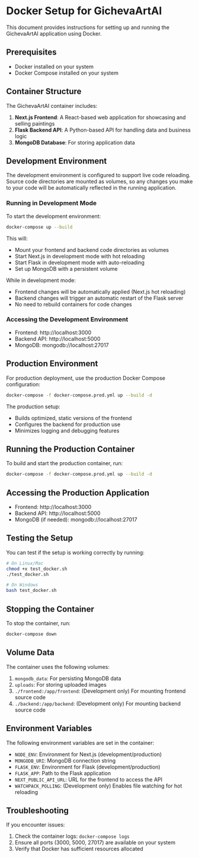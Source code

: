 # Docker Setup for GichevaArtAI
 
 This document provides instructions for setting up and running the GichevaArtAI application using Docker.
 
 ## Prerequisites
 
 - Docker installed on your system
 - Docker Compose installed on your system
 
 ## Container Structure
 
 The GichevaArtAI container includes:
 
 1. **Next.js Frontend**: A React-based web application for showcasing and selling paintings
 2. **Flask Backend API**: A Python-based API for handling data and business logic
 3. **MongoDB Database**: For storing application data
 
 ## Development Environment
 
 The development environment is configured to support live code reloading. Source code directories are mounted as volumes, so any changes you make to your code will be automatically reflected in the running application.
 
 ### Running in Development Mode
 
 To start the development environment:
 
 ```bash
 docker-compose up --build
 ```
 
 This will:
 - Mount your frontend and backend code directories as volumes
 - Start Next.js in development mode with hot reloading
 - Start Flask in development mode with auto-reloading
 - Set up MongoDB with a persistent volume
 
 While in development mode:
 - Frontend changes will be automatically applied (Next.js hot reloading)
 - Backend changes will trigger an automatic restart of the Flask server
 - No need to rebuild containers for code changes
 
 ### Accessing the Development Environment
 
 - Frontend: http://localhost:3000
 - Backend API: http://localhost:5000
 - MongoDB: mongodb://localhost:27017
 
 ## Production Environment
 
 For production deployment, use the production Docker Compose configuration:
 
 ```bash
 docker-compose -f docker-compose.prod.yml up --build -d
 ```
 
 The production setup:
 - Builds optimized, static versions of the frontend
 - Configures the backend for production use
 - Minimizes logging and debugging features
 
 ## Running the Production Container
 
 To build and start the production container, run:
 
 ```bash
 docker-compose -f docker-compose.prod.yml up --build -d
 ```
 
 ## Accessing the Production Application
 
 - Frontend: http://localhost:3000
 - Backend API: http://localhost:5000
 - MongoDB (if needed): mongodb://localhost:27017
 
 ## Testing the Setup
 
 You can test if the setup is working correctly by running:
 
 ```bash
 # On Linux/Mac
 chmod +x test_docker.sh
 ./test_docker.sh
 
 # On Windows
 bash test_docker.sh
 ```
 
 ## Stopping the Container
 
 To stop the container, run:
 
 ```bash
 docker-compose down
 ```
 
 ## Volume Data
 
 The container uses the following volumes:
 
 1. `mongodb_data`: For persisting MongoDB data
 2. `uploads`: For storing uploaded images
 3. `./frontend:/app/frontend`: (Development only) For mounting frontend source code
 4. `./backend:/app/backend`: (Development only) For mounting backend source code
 
 ## Environment Variables
 
 The following environment variables are set in the container:
 
 - `NODE_ENV`: Environment for Next.js (development/production)
 - `MONGODB_URI`: MongoDB connection string
 - `FLASK_ENV`: Environment for Flask (development/production)
 - `FLASK_APP`: Path to the Flask application
 - `NEXT_PUBLIC_API_URL`: URL for the frontend to access the API
 - `WATCHPACK_POLLING`: (Development only) Enables file watching for hot reloading
 
 ## Troubleshooting
 
 If you encounter issues:
 
 1. Check the container logs: `docker-compose logs`
 2. Ensure all ports (3000, 5000, 27017) are available on your system
 3. Verify that Docker has sufficient resources allocated